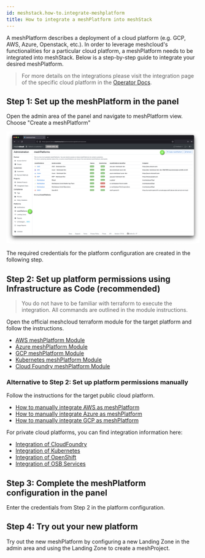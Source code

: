 ```yaml
---
id: meshstack.how-to.integrate-meshplatform
title: How to integrate a meshPlatform into meshStack
---
```


A meshPlatform describes a deployment of a cloud platform (e.g. GCP, AWS, Azure, Openstack, etc.). In order to leverage meshcloud's functionalities for a particular cloud platform, a meshPlatform needs to be integrated into meshStack. Below is a step-by-step guide to integrate your desired meshPlatform.

> For more details on the integrations please visit the integration page of the specific cloud platform in the [Operator Docs](meshstack.index.md).

## Step 1: Set up the meshPlatform in the panel

Open the admin area of the panel and navigate to meshPlatform view. Choose "Create a meshPlatform"

![Create meshPlatform](assets/create-meshPlatform.png)

The required credentials for the platform configuration are created in the following step.

## Step 2: Set up platform permissions using Infrastructure as Code (recommended)

> You do not have to be familiar with terraform to execute the integration. All commands are outlined in the module instructions.

Open the official meshcloud terraform module for the target platform and follow the instructions.

- [AWS meshPlatform Module](https://github.com/meshcloud/terraform-aws-meshplatform)
- [Azure meshPlatform Module](https://github.com/meshcloud/terraform-azure-meshplatform)
- [GCP meshPlatform Module](https://github.com/meshcloud/terraform-gcp-meshplatform)
- [Kubernetes meshPlatform Module](https://github.com/meshcloud/terraform-kubernetes-meshplatform)
- [Cloud Foundry meshPlatform Module](https://github.com/meshcloud/terraform-cloudfoundry-meshplatform)

### Alternative to Step 2: Set up platform permissions manually

Follow the instructions for the target public cloud platform.

- [How to manually integrate AWS as meshPlatform](meshstack.how-to.integrate-meshplatform-aws-manually.md)
- [How to manually integrate Azure as meshPlatform](meshstack.how-to.integrate-meshplatform-azure-manually.md)
- [How to manually integrate GCP as meshPlatform](meshstack.how-to.integrate-meshplatform-gcp-manually.md)

For private cloud platforms, you can find integration information here:

- [Integration of CloudFoundry](meshstack.cloudfoundry.index.md)
- [Integration of Kubernetes](meshstack.kubernetes.index.md)
- [Integration of OpenShift](meshstack.openshift.index.md)
- [Integration of OSB Services](meshstack.meshmarketplace.index.md)

## Step 3: Complete the meshPlatform configuration in the panel

Enter the credentials from Step 2 in the platform configuration.

## Step 4: Try out your new platform

Try out the new meshPlatform by configuring a new Landing Zone in the admin area and using the Landing Zone to create a meshProject.
